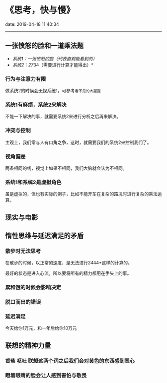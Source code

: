 # 《思考，快与慢》
date: 2019-04-18 11:40:34

---

## 一张愤怒的脸和一道乘法题

- *系统1：一张愤怒的脸（代表直观能看到的）*
- *系统2：27*34（需要进行计算才能得出）*

### 行为与注意力有限

做系统2的时候会无视系统1，可参考`看不见的大猩猩`

### 系统1有麻烦，系统2来解决

不能一下解决的事，就需要系统2来进行分析之后再来解决。

### 冲突与控制

主观上，我们常与人有口角之争，这时，就需要我们的系统2来控制我们了。

### 视角偏差

两条相同的线，视觉上如果不相同，我们大脑就会认为不相同。

### 系统1和系统2是虚拟角色

虽是虚拟的，但也有实际的例子，比如不能开车在复杂的路况时进行复杂的乘法运算。

## 现实与电影

## 惰性思维与延迟满足的矛盾

### 散步时无法思考

在散步的时候，以正常的速度，是无法进行*24*44*这样的计算的。

最好的状态是进入心流，所以要将所有的精力都用在手头上的事。

### 累和饿的时候会影响决定

### 脱口而出的错误

### 延迟满足

今天给你1万元，和一年后给你10万元

## 联想的精神力量

### 香蕉 呕吐 联想这两个词之后我们会对黄色的东西感到恶心

### 瞪着眼睛的脸会让人感到害怕与敬畏